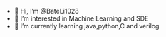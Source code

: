 - 👋 Hi, I’m @BateLi1028
- 👀 I’m interested in Machine Learning and SDE 
- 🌱 I’m currently learning java,python,C and verilog


<!---
BateLi1028/BateLi1028 is a ✨ special ✨ repository because its `README.md` (this file) appears on your GitHub profile.
You can click the Preview link to take a look at your changes.
--->
